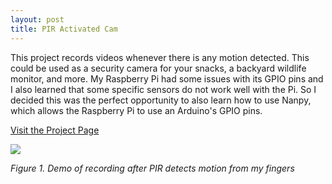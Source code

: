 ```yaml
---
layout: post
title: PIR Activated Cam
---
```

This project records videos whenever there is any motion detected. This could be used as a security camera for your snacks, a backyard wildlife monitor, and more. My Raspberry Pi had some issues with its GPIO pins and I also learned that some specific sensors do not work well with the Pi. So I decided this was the perfect opportunity to also learn how to use Nanpy, which allows the Raspberry Pi to use an Arduino's GPIO pins.

[Visit the Project Page](https://github.com/okyang/tinyOkayProjects/blob/master/pir_activated_cam/README.md)

![](https://github.com/okyang/tinyOkayProjects/raw/master/pir_activated_cam/assets/demo.gif)

*Figure 1. Demo of recording after PIR detects motion from my fingers*
